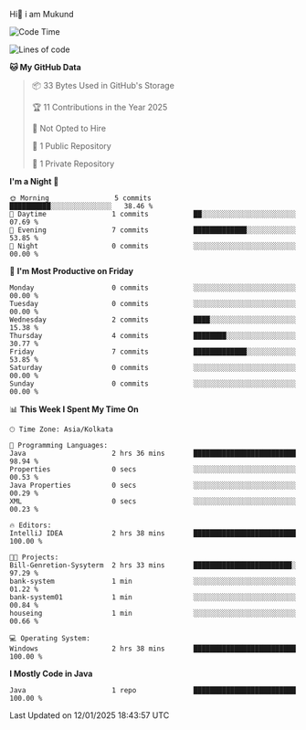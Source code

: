   Hi👋 i am Mukund
<!--
**MukundAkabari/MukundAkabari** is a ✨ _special_ ✨ repository because its `README.md` (this file) appears on your GitHub profile.

Here are some ideas to get you started:

- 🔭 I’m currently working Java
- 🌱 I’m currently learning Sping booy ,Java  ...

<!--START_SECTION:waka-->
![Code Time](http://img.shields.io/badge/Code%20Time-2%20hrs%2038%20mins-blue)

![Lines of code](https://img.shields.io/badge/From%20Hello%20World%20I%27ve%20Written-1.2%20thousand%20lines%20of%20code-blue)

**🐱 My GitHub Data** 

> 📦 33 Bytes Used in GitHub's Storage 
 > 
> 🏆 11 Contributions in the Year 2025
 > 
> 🚫 Not Opted to Hire
 > 
> 📜 1 Public Repository 
 > 
> 🔑 1 Private Repository 
 > 
**I'm a Night 🦉** 

```text
🌞 Morning                5 commits           ██████████░░░░░░░░░░░░░░░   38.46 % 
🌆 Daytime                1 commits           ██░░░░░░░░░░░░░░░░░░░░░░░   07.69 % 
🌃 Evening                7 commits           █████████████░░░░░░░░░░░░   53.85 % 
🌙 Night                  0 commits           ░░░░░░░░░░░░░░░░░░░░░░░░░   00.00 % 
```
📅 **I'm Most Productive on Friday** 

```text
Monday                   0 commits           ░░░░░░░░░░░░░░░░░░░░░░░░░   00.00 % 
Tuesday                  0 commits           ░░░░░░░░░░░░░░░░░░░░░░░░░   00.00 % 
Wednesday                2 commits           ████░░░░░░░░░░░░░░░░░░░░░   15.38 % 
Thursday                 4 commits           ████████░░░░░░░░░░░░░░░░░   30.77 % 
Friday                   7 commits           █████████████░░░░░░░░░░░░   53.85 % 
Saturday                 0 commits           ░░░░░░░░░░░░░░░░░░░░░░░░░   00.00 % 
Sunday                   0 commits           ░░░░░░░░░░░░░░░░░░░░░░░░░   00.00 % 
```


📊 **This Week I Spent My Time On** 

```text
🕑︎ Time Zone: Asia/Kolkata

💬 Programming Languages: 
Java                     2 hrs 36 mins       █████████████████████████   98.94 % 
Properties               0 secs              ░░░░░░░░░░░░░░░░░░░░░░░░░   00.53 % 
Java Properties          0 secs              ░░░░░░░░░░░░░░░░░░░░░░░░░   00.29 % 
XML                      0 secs              ░░░░░░░░░░░░░░░░░░░░░░░░░   00.23 % 

🔥 Editors: 
IntelliJ IDEA            2 hrs 38 mins       █████████████████████████   100.00 % 

🐱‍💻 Projects: 
Bill-Genretion-Sysyterm  2 hrs 33 mins       ████████████████████████░   97.29 % 
bank-system              1 min               ░░░░░░░░░░░░░░░░░░░░░░░░░   01.22 % 
bank-system01            1 min               ░░░░░░░░░░░░░░░░░░░░░░░░░   00.84 % 
houseing                 1 min               ░░░░░░░░░░░░░░░░░░░░░░░░░   00.66 % 

💻 Operating System: 
Windows                  2 hrs 38 mins       █████████████████████████   100.00 % 
```

**I Mostly Code in Java** 

```text
Java                     1 repo              █████████████████████████   100.00 % 
```




 Last Updated on 12/01/2025 18:43:57 UTC
<!--END_SECTION:waka-->
